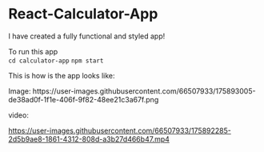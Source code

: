 # React-Calculator-App
<p> I have created a fully functional and styled app!</p>
To run this app 
<br>
<code>cd calculator-app</code>
<code>npm start</code>

<p>This is how is the app looks like:</p>
Image:
https://user-images.githubusercontent.com/66507933/175893005-de38ad0f-1f1e-406f-9f82-48ee21c3a67f.png


video:


https://user-images.githubusercontent.com/66507933/175892285-2d5b9ae8-1861-4312-808d-a3b27d466b47.mp4
